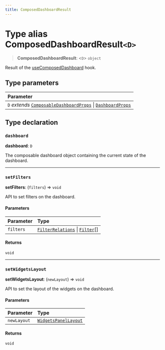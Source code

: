 ```yaml
---
title: ComposedDashboardResult
---
```


# Type alias ComposedDashboardResult`<D>`

> **ComposedDashboardResult**: <`D`> `object`

Result of the [useComposedDashboard](../dashboards/function.useComposedDashboard.md) hook.

## Type parameters

| Parameter |
| :------ |
| `D` *extends* [`ComposableDashboardProps`](type-alias.ComposableDashboardProps.md) \| [`DashboardProps`](../interfaces/interface.DashboardProps.md) |

## Type declaration

### `dashboard`

**dashboard**: `D`

The composable dashboard object containing the current state of the dashboard.

***

### `setFilters`

**setFilters**: (`filters`) => `void`

API to set filters on the dashboard.

#### Parameters

| Parameter | Type |
| :------ | :------ |
| `filters` | [`FilterRelations`](../../sdk-data/interfaces/interface.FilterRelations.md) \| [`Filter`](../../sdk-data/interfaces/interface.Filter.md)[] |

#### Returns

`void`

***

### `setWidgetsLayout`

**setWidgetsLayout**: (`newLayout`) => `void`

API to set the layout of the widgets on the dashboard.

#### Parameters

| Parameter | Type |
| :------ | :------ |
| `newLayout` | [`WidgetsPanelLayout`](type-alias.WidgetsPanelLayout.md) |

#### Returns

`void`
